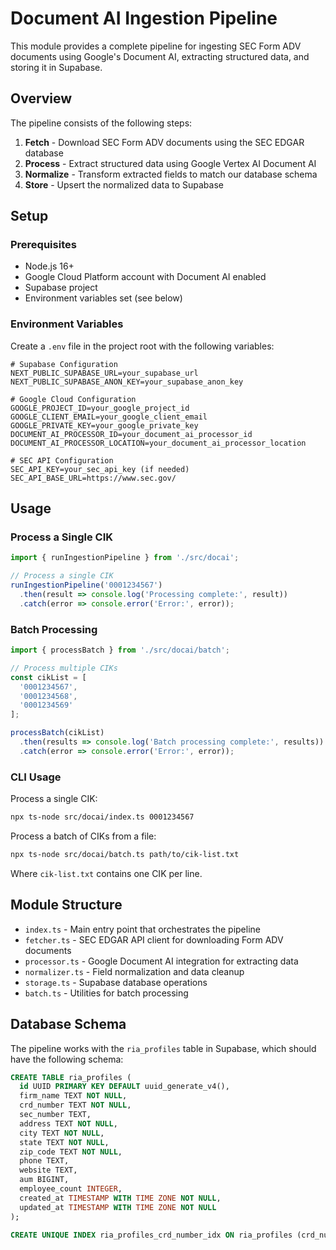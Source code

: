# Document AI Ingestion Pipeline

This module provides a complete pipeline for ingesting SEC Form ADV documents using Google's Document AI, extracting structured data, and storing it in Supabase.

## Overview

The pipeline consists of the following steps:

1. **Fetch** - Download SEC Form ADV documents using the SEC EDGAR database
2. **Process** - Extract structured data using Google Vertex AI Document AI
3. **Normalize** - Transform extracted fields to match our database schema
4. **Store** - Upsert the normalized data to Supabase

## Setup

### Prerequisites

- Node.js 16+
- Google Cloud Platform account with Document AI enabled
- Supabase project
- Environment variables set (see below)

### Environment Variables

Create a `.env` file in the project root with the following variables:

```
# Supabase Configuration
NEXT_PUBLIC_SUPABASE_URL=your_supabase_url
NEXT_PUBLIC_SUPABASE_ANON_KEY=your_supabase_anon_key

# Google Cloud Configuration
GOOGLE_PROJECT_ID=your_google_project_id
GOOGLE_CLIENT_EMAIL=your_google_client_email
GOOGLE_PRIVATE_KEY=your_google_private_key
DOCUMENT_AI_PROCESSOR_ID=your_document_ai_processor_id
DOCUMENT_AI_PROCESSOR_LOCATION=your_document_ai_processor_location

# SEC API Configuration
SEC_API_KEY=your_sec_api_key (if needed)
SEC_API_BASE_URL=https://www.sec.gov/
```

## Usage

### Process a Single CIK

```typescript
import { runIngestionPipeline } from './src/docai';

// Process a single CIK
runIngestionPipeline('0001234567')
  .then(result => console.log('Processing complete:', result))
  .catch(error => console.error('Error:', error));
```

### Batch Processing

```typescript
import { processBatch } from './src/docai/batch';

// Process multiple CIKs
const cikList = [
  '0001234567',
  '0001234568',
  '0001234569'
];

processBatch(cikList)
  .then(results => console.log('Batch processing complete:', results))
  .catch(error => console.error('Error:', error));
```

### CLI Usage

Process a single CIK:

```bash
npx ts-node src/docai/index.ts 0001234567
```

Process a batch of CIKs from a file:

```bash
npx ts-node src/docai/batch.ts path/to/cik-list.txt
```

Where `cik-list.txt` contains one CIK per line.

## Module Structure

- `index.ts` - Main entry point that orchestrates the pipeline
- `fetcher.ts` - SEC EDGAR API client for downloading Form ADV documents
- `processor.ts` - Google Document AI integration for extracting data
- `normalizer.ts` - Field normalization and data cleanup
- `storage.ts` - Supabase database operations
- `batch.ts` - Utilities for batch processing

## Database Schema

The pipeline works with the `ria_profiles` table in Supabase, which should have the following schema:

```sql
CREATE TABLE ria_profiles (
  id UUID PRIMARY KEY DEFAULT uuid_generate_v4(),
  firm_name TEXT NOT NULL,
  crd_number TEXT NOT NULL,
  sec_number TEXT,
  address TEXT NOT NULL,
  city TEXT NOT NULL,
  state TEXT NOT NULL,
  zip_code TEXT NOT NULL,
  phone TEXT,
  website TEXT,
  aum BIGINT,
  employee_count INTEGER,
  created_at TIMESTAMP WITH TIME ZONE NOT NULL,
  updated_at TIMESTAMP WITH TIME ZONE NOT NULL
);

CREATE UNIQUE INDEX ria_profiles_crd_number_idx ON ria_profiles (crd_number);
``` 